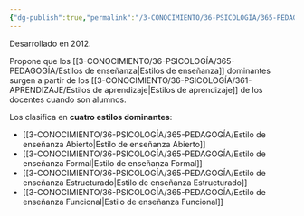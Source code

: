 ```yaml
---
{"dg-publish":true,"permalink":"/3-CONOCIMIENTO/36-PSICOLOGÍA/365-PEDAGOGÍA/Modelo de Alonso, Gallego y Honey/"}
---
```


Desarrollado en 2012.

Propone que los [[3-CONOCIMIENTO/36-PSICOLOGÍA/365-PEDAGOGÍA/Estilos de enseñanza\|Estilos de enseñanza]] dominantes surgen a partir de los [[3-CONOCIMIENTO/36-PSICOLOGÍA/361-APRENDIZAJE/Estilos de aprendizaje\|Estilos de aprendizaje]] de los docentes cuando son alumnos.

Los clasifica en **cuatro estilos dominantes**:
- [[3-CONOCIMIENTO/36-PSICOLOGÍA/365-PEDAGOGÍA/Estilo de enseñanza Abierto\|Estilo de enseñanza Abierto]]
- [[3-CONOCIMIENTO/36-PSICOLOGÍA/365-PEDAGOGÍA/Estilo de enseñanza Formal\|Estilo de enseñanza Formal]]
- [[3-CONOCIMIENTO/36-PSICOLOGÍA/365-PEDAGOGÍA/Estilo de enseñanza Estructurado\|Estilo de enseñanza Estructurado]]
- [[3-CONOCIMIENTO/36-PSICOLOGÍA/365-PEDAGOGÍA/Estilo de enseñanza Funcional\|Estilo de enseñanza Funcional]]